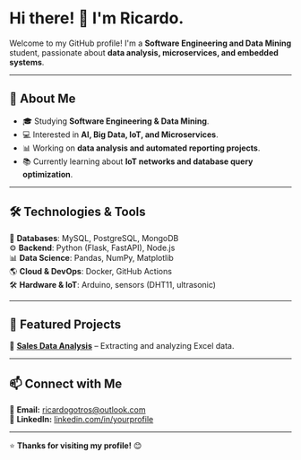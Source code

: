# Hi there! 👋 I'm Ricardo.

Welcome to my GitHub profile! I'm a **Software Engineering and Data Mining** student, passionate about **data analysis, microservices, and embedded systems**.

---

## 🚀 About Me
- 🎓 Studying **Software Engineering & Data Mining**.  
- 💻 Interested in **AI, Big Data, IoT, and Microservices**.  
- 📊 Working on **data analysis and automated reporting projects**.  
- 📚 Currently learning about **IoT networks and database query optimization**.  

---

## 🛠 Technologies & Tools

💾 **Databases**: MySQL, PostgreSQL, MongoDB  
⚙️ **Backend**: Python (Flask, FastAPI), Node.js  
📊 **Data Science**: Pandas, NumPy, Matplotlib  
🌎 **Cloud & DevOps**: Docker, GitHub Actions  
🛠 **Hardware & IoT**: Arduino, sensors (DHT11, ultrasonic)  

---

## 📌 Featured Projects
🔹 **[Sales Data Analysis](https://github.com/oyasumi888/sales_data_analysis)** – Extracting and analyzing Excel data.  

---

## 📫 Connect with Me  
📧 **Email:** ricardogotros@outlook.com  
💼 **LinkedIn:** [linkedin.com/in/yourprofile](https://www.linkedin.com/in/ricardo-gothelf-rosique-661a0629a/)  

---

⭐️ **Thanks for visiting my profile!** 😊  


<!--
**oyasumi888/oyasumi888** is a ✨ _special_ ✨ repository because its `README.md` (this file) appears on your GitHub profile.

Here are some ideas to get you started:

- 🔭 I’m currently working on ...
- 🌱 I’m currently learning ...
- 👯 I’m looking to collaborate on ...
- 🤔 I’m looking for help with ...
- 💬 Ask me about ...
- 📫 How to reach me: ...
- 😄 Pronouns: ...
- ⚡ Fun fact: ...
-->
